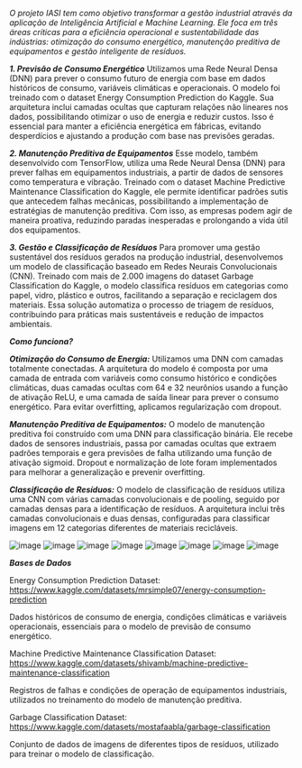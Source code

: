 *O projeto IASI tem como objetivo transformar a gestão industrial através da aplicação de Inteligência Artificial e Machine Learning. Ele foca em três áreas críticas para a eficiência operacional e sustentabilidade das indústrias: otimização do consumo energético, manutenção preditiva de equipamentos e gestão inteligente de resíduos.*

***1. Previsão de Consumo Energético***
Utilizamos uma Rede Neural Densa (DNN) para prever o consumo futuro de energia com base em dados históricos de consumo, variáveis climáticas e operacionais. O modelo foi treinado com o dataset Energy Consumption Prediction do Kaggle. Sua arquitetura inclui camadas ocultas que capturam relações não lineares nos dados, possibilitando otimizar o uso de energia e reduzir custos. Isso é essencial para manter a eficiência energética em fábricas, evitando desperdícios e ajustando a produção com base nas previsões geradas.

***2. Manutenção Preditiva de Equipamentos***
Esse modelo, também desenvolvido com TensorFlow, utiliza uma Rede Neural Densa (DNN) para prever falhas em equipamentos industriais, a partir de dados de sensores como temperatura e vibração. Treinado com o dataset Machine Predictive Maintenance Classification do Kaggle, ele permite identificar padrões sutis que antecedem falhas mecânicas, possibilitando a implementação de estratégias de manutenção preditiva. Com isso, as empresas podem agir de maneira proativa, reduzindo paradas inesperadas e prolongando a vida útil dos equipamentos.

***3. Gestão e Classificação de Resíduos***
Para promover uma gestão sustentável dos resíduos gerados na produção industrial, desenvolvemos um modelo de classificação baseado em Redes Neurais Convolucionais (CNN). Treinado com mais de 2.000 imagens do dataset Garbage Classification do Kaggle, o modelo classifica resíduos em categorias como papel, vidro, plástico e outros, facilitando a separação e reciclagem dos materiais. Essa solução automatiza o processo de triagem de resíduos, contribuindo para práticas mais sustentáveis e redução de impactos ambientais.

***Como funciona?***

***Otimização do Consumo de Energia:***
Utilizamos uma DNN com camadas totalmente conectadas. A arquitetura do modelo é composta por uma camada de entrada com variáveis como consumo histórico e condições climáticas, duas camadas ocultas com 64 e 32 neurônios usando a função de ativação ReLU, e uma camada de saída linear para prever o consumo energético. Para evitar overfitting, aplicamos regularização com dropout.

***Manutenção Preditiva de Equipamentos:***
O modelo de manutenção preditiva foi construído com uma DNN para classificação binária. Ele recebe dados de sensores industriais, passa por camadas ocultas que extraem padrões temporais e gera previsões de falha utilizando uma função de ativação sigmoid. Dropout e normalização de lote foram implementados para melhorar a generalização e prevenir overfitting.

***Classificação de Resíduos:***
O modelo de classificação de resíduos utiliza uma CNN com várias camadas convolucionais e de pooling, seguido por camadas densas para a identificação de resíduos. A arquitetura inclui três camadas convolucionais e duas densas, configuradas para classificar imagens em 12 categorias diferentes de materiais recicláveis.

![image](https://github.com/user-attachments/assets/cf5fd933-63cf-460e-a197-fd5ddbe30e1b)
![image](https://github.com/user-attachments/assets/12082e84-a43f-4a28-9266-f7c080a6fdad)
![image](https://github.com/user-attachments/assets/868ca77e-ea33-4438-976b-e61ea22f00e8)
![image](https://github.com/user-attachments/assets/585c9071-7567-45ff-88b8-5c138f4b5b81)
![image](https://github.com/user-attachments/assets/33fc2bf9-5d05-442b-8494-40f966bd736c)
![image](https://github.com/user-attachments/assets/3ba29430-ae95-4ae6-8fa5-4cc36e17dd14)
![image](https://github.com/user-attachments/assets/391cf7aa-f562-4b17-a0f3-af5193bf12a2)
![image](https://github.com/user-attachments/assets/832274f7-8613-426a-89fa-9148d1490fa4)



***Bases de Dados***

Energy Consumption Prediction Dataset: https://www.kaggle.com/datasets/mrsimple07/energy-consumption-prediction

Dados históricos de consumo de energia, condições climáticas e variáveis operacionais, essenciais para o modelo de previsão de consumo energético.

Machine Predictive Maintenance Classification Dataset: https://www.kaggle.com/datasets/shivamb/machine-predictive-maintenance-classification

Registros de falhas e condições de operação de equipamentos industriais, utilizados no treinamento do modelo de manutenção preditiva.

Garbage Classification Dataset: https://www.kaggle.com/datasets/mostafaabla/garbage-classification

Conjunto de dados de imagens de diferentes tipos de resíduos, utilizado para treinar o modelo de classificação.


